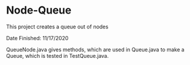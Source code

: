 # Node-Queue
This project creates a queue out of nodes

Date Finished: 11/17/2020

QueueNode.java gives methods, which are used in Queue.java to make a Queue, which is tested in TestQueue.java.
